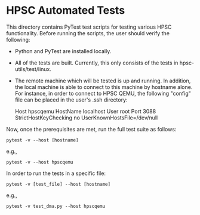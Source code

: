 HPSC Automated Tests
====================

This directory contains PyTest test scripts for testing various HPSC
functionality.  Before running the scripts, the user should verify the
following:
* Python and PyTest are installed locally.
* All of the tests are built.  Currently, this only consists of the tests
in hpsc-utils/test/linux.
* The remote machine which will be tested is up and running.  In addition,
the local machine is able to connect to this machine by hostname alone.
For instance, in order to connect to HPSC QEMU, the following "config" file
can be placed in the user's .ssh directory:

     Host hpscqemu
         HostName localhost
         User root
         Port 3088
         StrictHostKeyChecking no
         UserKnownHostsFile=/dev/null

Now, once the prerequisites are met, run the full test suite as follows:

    pytest -v --host [hostname]

e.g.,

    pytest -v --host hpscqemu

In order to run the tests in a specific file:

    pytest -v [test_file] --host [hostname]

e.g.,

    pytest -v test_dma.py --host hpscqemu

